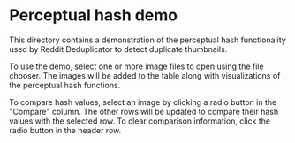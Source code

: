# Perceptual hash demo

This directory contains a demonstration of the perceptual hash functionality
used by Reddit Deduplicator to detect duplicate thumbnails.

To use the demo, select one or more image files to open using the file chooser.
The images will be added to the table along with visualizations of the
perceptual hash functions.

To compare hash values, select an image by clicking a radio button in the
"Compare" column. The other rows will be updated to compare their hash values
with the selected row. To clear comparison information, click the radio button
in the header row.
